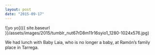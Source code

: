 ```yaml
---
layout: post
date: "2015-09-17"
---
```


![yo yo]({{ site.baseurl }}/assets/images/2015/tumblr_nut67rD8m11r16syio1_1280-1024x576.jpg)

We had lunch with Baby Laia, who is no longer a baby, at Ramón’s family place in Tarrega.
